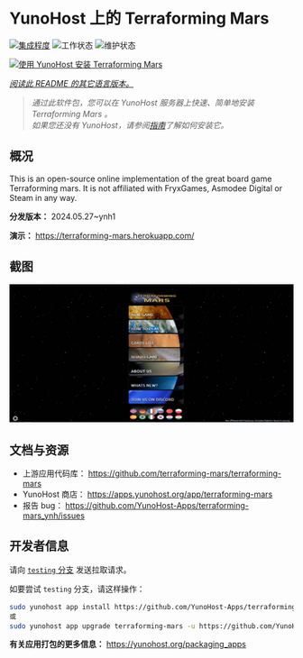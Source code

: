 <!--
注意：此 README 由 <https://github.com/YunoHost/apps/tree/master/tools/readme_generator> 自动生成
请勿手动编辑。
-->

# YunoHost 上的 Terraforming Mars 

[![集成程度](https://dash.yunohost.org/integration/terraforming-mars.svg)](https://dash.yunohost.org/appci/app/terraforming-mars) ![工作状态](https://ci-apps.yunohost.org/ci/badges/terraforming-mars.status.svg) ![维护状态](https://ci-apps.yunohost.org/ci/badges/terraforming-mars.maintain.svg)

[![使用 YunoHost 安装 Terraforming Mars ](https://install-app.yunohost.org/install-with-yunohost.svg)](https://install-app.yunohost.org/?app=terraforming-mars)

*[阅读此 README 的其它语言版本。](./ALL_README.md)*

> *通过此软件包，您可以在 YunoHost 服务器上快速、简单地安装 Terraforming Mars 。*  
> *如果您还没有 YunoHost，请参阅[指南](https://yunohost.org/install)了解如何安装它。*

## 概况

This is an open-source online implementation of the great board game Terraforming mars. It is not affiliated with FryxGames, Asmodee Digital or Steam in any way.


**分发版本：** 2024.05.27~ynh1

**演示：** <https://terraforming-mars.herokuapp.com/>

## 截图

![Terraforming Mars  的截图](./doc/screenshots/screenshot.png)

## 文档与资源

- 上游应用代码库： <https://github.com/terraforming-mars/terraforming-mars>
- YunoHost 商店： <https://apps.yunohost.org/app/terraforming-mars>
- 报告 bug： <https://github.com/YunoHost-Apps/terraforming-mars_ynh/issues>

## 开发者信息

请向 [`testing` 分支](https://github.com/YunoHost-Apps/terraforming-mars_ynh/tree/testing) 发送拉取请求。

如要尝试 `testing` 分支，请这样操作：

```bash
sudo yunohost app install https://github.com/YunoHost-Apps/terraforming-mars_ynh/tree/testing --debug
或
sudo yunohost app upgrade terraforming-mars -u https://github.com/YunoHost-Apps/terraforming-mars_ynh/tree/testing --debug
```

**有关应用打包的更多信息：** <https://yunohost.org/packaging_apps>
